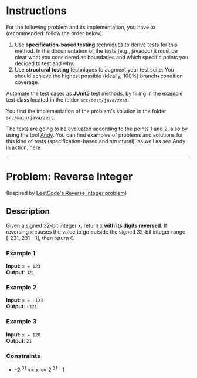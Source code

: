 <!--NO_HARDWRAPS-->

# Instructions

For the following problem and its implementation, you have to (recommended: follow the order below):

1. Use **specification-based testing** techniques to derive tests for this method. In the documentation of the tests (e.g., javadoc) it must be clear what you considered as boundaries and which specific points you decided to test and why.
2. Use **structural testing** techniques to augment your test suite. You should achieve the highest possible (ideally, 100%) branch+condition coverage.

Automate the test cases as **JUnit5** test methods, by filling in the example test class located in the folder `src/test/java/zest`.

You find the implementation of the problem's solution in the folder `src/main/java/zest`.

The tests are going to be evaluated according to the points 1 and 2, also by using the tool [Andy](https://github.com/cse1110/andy). You can find examples of problems and solutions for this kind of tests (specification-based and structural), as well as see Andy in action, [here](https://github.com/cse1110/assignments/tree/main/domain-and-structural-testing).

---

# Problem: Reverse Integer

(Inspired by [LeetCode's Reverse Integer problem](https://leetcode.com/problems/reverse-integer/))

## Description

Given a signed 32-bit integer x, return x **with its digits reversed**. If reversing x causes the value to go outside the signed 32-bit integer range [-231, 231 - 1], then return 0.

### Example 1

**Input**: `x = 123`  
**Output**: `321`

### Example 2

**Input**: `x = -123`  
**Output**: `-321`

### Example 3

**Input**: `x = 120`  
**Output**: `21`

### Constraints
-   -2 <sup>31</sup> <= x <= 2 <sup>31</sup> - 1


